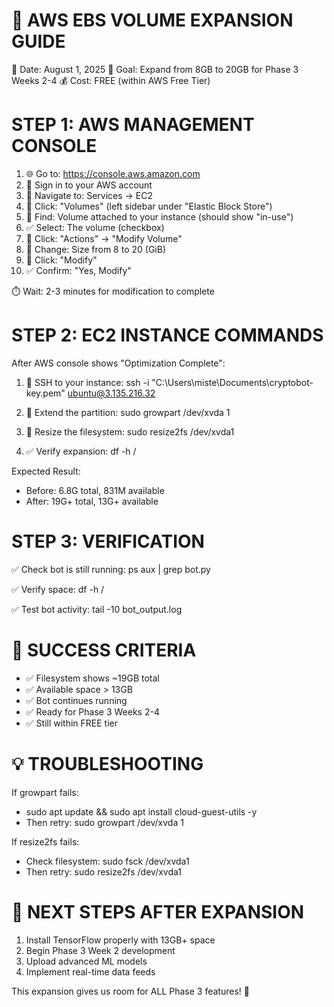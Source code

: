 🚀 AWS EBS VOLUME EXPANSION GUIDE
=====================================

📅 Date: August 1, 2025
🎯 Goal: Expand from 8GB to 20GB for Phase 3 Weeks 2-4
💰 Cost: FREE (within AWS Free Tier)

STEP 1: AWS MANAGEMENT CONSOLE
==============================
1. 🌐 Go to: https://console.aws.amazon.com
2. 🔑 Sign in to your AWS account
3. 📍 Navigate to: Services → EC2
4. 💾 Click: "Volumes" (left sidebar under "Elastic Block Store")
5. 🎯 Find: Volume attached to your instance (should show "in-use")
6. ✅ Select: The volume (checkbox)
7. 🔧 Click: "Actions" → "Modify Volume"
8. 📏 Change: Size from 8 to 20 (GiB)
9. 💾 Click: "Modify"
10. ✅ Confirm: "Yes, Modify"

⏱️ Wait: 2-3 minutes for modification to complete

STEP 2: EC2 INSTANCE COMMANDS
=============================
After AWS console shows "Optimization Complete":

1. 🔗 SSH to your instance:
   ssh -i "C:\Users\miste\Documents\cryptobot-key.pem" ubuntu@3.135.216.32

2. 📏 Extend the partition:
   sudo growpart /dev/xvda 1

3. 📁 Resize the filesystem:
   sudo resize2fs /dev/xvda1

4. ✅ Verify expansion:
   df -h /

Expected Result:
- Before: 6.8G total, 831M available
- After: 19G+ total, 13G+ available

STEP 3: VERIFICATION
===================
✅ Check bot is still running:
   ps aux | grep bot.py

✅ Verify space:
   df -h /

✅ Test bot activity:
   tail -10 bot_output.log

🎉 SUCCESS CRITERIA
===================
- ✅ Filesystem shows ~19GB total
- ✅ Available space > 13GB  
- ✅ Bot continues running
- ✅ Ready for Phase 3 Weeks 2-4
- ✅ Still within FREE tier

💡 TROUBLESHOOTING
==================
If growpart fails:
- sudo apt update && sudo apt install cloud-guest-utils -y
- Then retry: sudo growpart /dev/xvda 1

If resize2fs fails:
- Check filesystem: sudo fsck /dev/xvda1
- Then retry: sudo resize2fs /dev/xvda1

🎯 NEXT STEPS AFTER EXPANSION
=============================
1. Install TensorFlow properly with 13GB+ space
2. Begin Phase 3 Week 2 development
3. Upload advanced ML models
4. Implement real-time data feeds

This expansion gives us room for ALL Phase 3 features! 🚀
